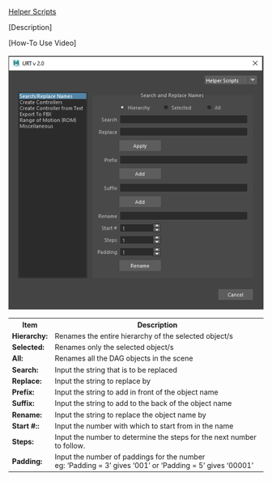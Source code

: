 [Helper Scripts](helperScripts.md)

[Description] <br/>

[How-To Use Video] <br/>
<br/>
![Search and Replace Names](./images/UI/searchReplace.png)
<br/>

<table>
  <tr>
    <th>Item</th>
    <th>Description</th>
  </tr>
  <tr>
    <td><b>Hierarchy:</b></td>
    <td>Renames the entire hierarchy of the selected object/s</td>
  </tr>
  <tr>
    <td><b>Selected:<b></td>
    <td>Renames only the selected object/s</td>
  </tr>
  <tr>
    <td><b>All:<b></td>
    <td>Renames all the DAG objects in the scene</td>
  </tr>
  <tr>
    <td><b>Search:<b></td>
    <td>Input the string that is to be replaced</td>
  </tr>
  <tr>
    <td><b>Replace:<b></td>
    <td>Input the string to replace by</td>
  </tr>
  <tr>
    <td><b>Prefix:<b></td>
    <td>Input the string to add in front of the object name</td>
  </tr>
  <tr>
    <td><b>Suffix:<b></td>
    <td>Input the string to add to the back of the object name</td>
  </tr>
  <tr>
    <td><b>Rename:<b></td>
    <td>Input the string to replace the object name by</td>
  </tr>
  <tr>
    <td><b>Start #::<b></td>
    <td>Input the number with which to start from in the name</td>
  </tr>
  <tr>
    <td><b>Steps:<b></td>
    <td>Input the number to determine the steps for the next number to follow.</td>
  </tr>
  <tr>
    <td><b>Padding:<b></td>
    <td>Input the number of paddings for the number<br/>
        eg: ‘Padding = 3’ gives ‘001’ or ‘Padding = 5’ gives ‘00001’</td>
  </tr>
</table>
